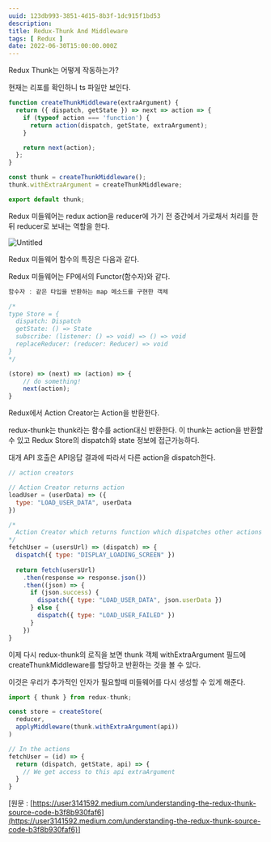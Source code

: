 ```yaml
---
uuid: 123db993-3851-4d15-8b3f-1dc915f1bd53
description: 
title: Redux-Thunk And Middleware
tags: [ Redux ]
date: 2022-06-30T15:00:00.000Z
---
```









Redux Thunk는 어떻게 작동하는가?

현재는 리포를 확인하니 ts 파일만 보인다.

```jsx
function createThunkMiddleware(extraArgument) {
  return ({ dispatch, getState }) => next => action => {
    if (typeof action === 'function') {
      return action(dispatch, getState, extraArgument);
    }

    return next(action);
  };
}

const thunk = createThunkMiddleware();
thunk.withExtraArgument = createThunkMiddleware;

export default thunk;
```

Redux 미들웨어는 redux action을 reducer에 가기 전 중간에서 가로채서 처리를 한 뒤 reducer로 보내는 역할을 한다.

![Untitled](https://vault-r2.dorage.io/123db993-3851-4d15-8b3f-1dc915f1bd53/untitled.png)

Redux 미들웨어 함수의 특징은 다음과 같다.

Redux 미들웨어는 FP에서의 Functor(함수자)와 같다.

```jsx
함수자 : 같은 타입을 반환하는 map 메소드를 구현한 객체
```

```jsx
/*
type Store = {
  dispatch: Dispatch
  getState: () => State
  subscribe: (listener: () => void) => () => void
  replaceReducer: (reducer: Reducer) => void
}
*/

(store) => (next) => (action) => {
	// do something!
	next(action);
}
```

Redux에서 Action Creator는 Action을 반환한다. 

redux-thunk는 thunk라는 함수를 action대신 반환한다. 이 thunk는 action을 반환할 수 있고 Redux Store의 dispatch와 state 정보에 접근가능하다.

대개 API 호출은 API응답 결과에 따라서 다른 action을 dispatch한다.

```jsx
// action creators

// Action Creator returns action
loadUser = (userData) => ({
  type: "LOAD_USER_DATA", userData
})

/* 
  Action Creator which returns function which dispatches other actions
*/
fetchUser = (usersUrl) => (dispatch) => {
  dispatch({ type: "DISPLAY_LOADING_SCREEN" })
  
  return fetch(usersUrl)
    .then(response => response.json())
    .then((json) => {
      if (json.success) {
        dispatch({ type: "LOAD_USER_DATA", json.userData })
      } else {
        dispatch({ type: "LOAD_USER_FAILED" })
      }
    })
}
```

이제 다시 redux-thunk의 로직을 보면  thunk 객체 withExtraArgument 필드에 createThunkMiddleware를 할당하고 반환하는 것을 볼 수 있다.

이것은 우리가 추가적인 인자가 필요할때 미들웨어를 다시 생성할 수 있게 해준다.

```jsx
import { thunk } from redux-thunk;

const store = createStore(
  reducer,
  applyMiddleware(thunk.withExtraArgument(api))
)

// In the actions
fetchUser = (id) => {
  return (dispatch, getState, api) => {
    // We get access to this api extraArgument
  }
}
```

[원문 : [https://user3141592.medium.com/understanding-the-redux-thunk-source-code-b3f8b930faf6](https://user3141592.medium.com/understanding-the-redux-thunk-source-code-b3f8b930faf6)]